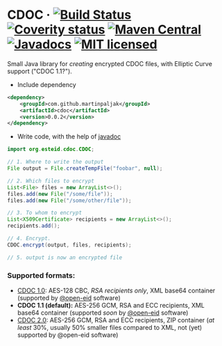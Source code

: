 # CDOC · [![Build Status](https://travis-ci.org/martinpaljak/cdoc.svg?branch=master)](https://travis-ci.org/martinpaljak/cdoc) [![Coverity status](https://scan.coverity.com/projects/martinpaljak-cdoc/badge.svg?flat=1)](https://scan.coverity.com/projects/martinpaljak-cdoc)  [![Maven Central](https://maven-badges.herokuapp.com/maven-central/com.github.martinpaljak/cdoc/badge.svg)](https://mvnrepository.com/artifact/com.github.martinpaljak/cdoc) [![Javadocs](https://www.javadoc.io/badge/com.github.martinpaljak/cdoc.svg)](https://www.javadoc.io/doc/com.github.martinpaljak/cdoc) [![MIT licensed](https://img.shields.io/badge/license-MIT-blue.svg)](https://github.com/martinpaljak/cdoc/blob/master/LICENSE)

Small Java library for _creating_ encrypted CDOC files, with Elliptic Curve support ("CDOC 1.1?").

- Include dependency
```xml
<dependency>
    <groupId>com.github.martinpaljak</groupId>
    <artifactId>cdoc</artifactId>
    <version>0.0.2</version>
</dependency>
```
- Write code, with the help of [javadoc](https://www.javadoc.io/doc/com.github.martinpaljak/cdoc)
```java
import org.esteid.cdoc.CDOC;

// 1. Where to write the output
File output = File.createTempFile("foobar", null);

// 2. Which files to encrypt
List<File> files = new ArrayList<>();
files.add(new File("/some/file"));
files.add(new File("/some/other/file"));

// 3. To whom to encrypt
List<X509Certificate> recipients = new ArrayList<>();
recipients.add();

// 4. Encrypt.
CDOC.encrypt(output, files, recipients);

// 5. output is now an encrypted file
```

### Supported formats:
- [CDOC 1.0](https://github.com/martinpaljak/idcrypt/wiki/CDOC-1.0): AES-128 CBC, *RSA recipients only*, XML base64 container (supported by [@open-eid](https://github.com/open-eid) software)
- **CDOC 1.1 (default):** AES-256 GCM, RSA and ECC recipients, XML base64 container (supported _soon_ by [@open-eid](https://github.com/open-eid) software)
- [CDOC 2.0](FORMAT.md): AES-256 GCM, RSA and ECC recipients, ZIP container (_at least_ 30%, usually 50% smaller files compared to XML, not (yet) supported by @open-eid software) 
